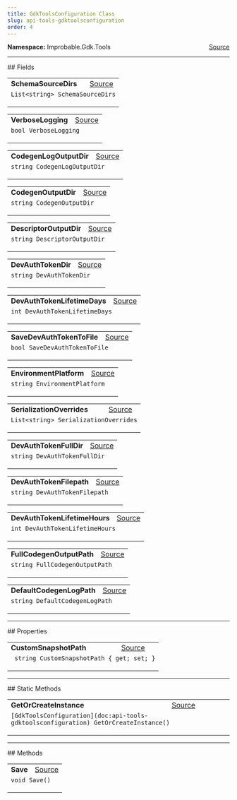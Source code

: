 ```yaml
---
title: GdkToolsConfiguration Class
slug: api-tools-gdktoolsconfiguration
order: 4
---
```


<p><b>Namespace:</b> Improbable.Gdk.Tools<span style="float: right"><a href="https://www.github.com/spatialos/gdk-for-unity/blob/0.3.3/workers/unity/Packages/io.improbable.gdk.tools/GdkToolsConfiguration.cs/#L9">Source</a></span></p>








</p>
<hr style="width:100%; border-top-color:#d8d8d8" />
## Fields


</p>


<table class="io-api-doc">    <tr>        <td class="io-api-doc-name"><a id="schemasourcedirs"></a><b>SchemaSourceDirs</b></td>        <td class="io-api-doc-source"><a href="https://www.github.com/spatialos/gdk-for-unity/blob/0.3.3/workers/unity/Packages/io.improbable.gdk.tools/GdkToolsConfiguration.cs/#L11">Source</a></td>    </tr>    <tr>        <td class="io-api-doc-content" colspan="2"><code>List&lt;string&gt; SchemaSourceDirs</code></p></td>    </tr></table>
<table class="io-api-doc">    <tr>        <td class="io-api-doc-name"><a id="verboselogging"></a><b>VerboseLogging</b></td>        <td class="io-api-doc-source"><a href="https://www.github.com/spatialos/gdk-for-unity/blob/0.3.3/workers/unity/Packages/io.improbable.gdk.tools/GdkToolsConfiguration.cs/#L12">Source</a></td>    </tr>    <tr>        <td class="io-api-doc-content" colspan="2"><code>bool VerboseLogging</code></p></td>    </tr></table>
<table class="io-api-doc">    <tr>        <td class="io-api-doc-name"><a id="codegenlogoutputdir"></a><b>CodegenLogOutputDir</b></td>        <td class="io-api-doc-source"><a href="https://www.github.com/spatialos/gdk-for-unity/blob/0.3.3/workers/unity/Packages/io.improbable.gdk.tools/GdkToolsConfiguration.cs/#L13">Source</a></td>    </tr>    <tr>        <td class="io-api-doc-content" colspan="2"><code>string CodegenLogOutputDir</code></p></td>    </tr></table>
<table class="io-api-doc">    <tr>        <td class="io-api-doc-name"><a id="codegenoutputdir"></a><b>CodegenOutputDir</b></td>        <td class="io-api-doc-source"><a href="https://www.github.com/spatialos/gdk-for-unity/blob/0.3.3/workers/unity/Packages/io.improbable.gdk.tools/GdkToolsConfiguration.cs/#L14">Source</a></td>    </tr>    <tr>        <td class="io-api-doc-content" colspan="2"><code>string CodegenOutputDir</code></p></td>    </tr></table>
<table class="io-api-doc">    <tr>        <td class="io-api-doc-name"><a id="descriptoroutputdir"></a><b>DescriptorOutputDir</b></td>        <td class="io-api-doc-source"><a href="https://www.github.com/spatialos/gdk-for-unity/blob/0.3.3/workers/unity/Packages/io.improbable.gdk.tools/GdkToolsConfiguration.cs/#L15">Source</a></td>    </tr>    <tr>        <td class="io-api-doc-content" colspan="2"><code>string DescriptorOutputDir</code></p></td>    </tr></table>
<table class="io-api-doc">    <tr>        <td class="io-api-doc-name"><a id="devauthtokendir"></a><b>DevAuthTokenDir</b></td>        <td class="io-api-doc-source"><a href="https://www.github.com/spatialos/gdk-for-unity/blob/0.3.3/workers/unity/Packages/io.improbable.gdk.tools/GdkToolsConfiguration.cs/#L16">Source</a></td>    </tr>    <tr>        <td class="io-api-doc-content" colspan="2"><code>string DevAuthTokenDir</code></p></td>    </tr></table>
<table class="io-api-doc">    <tr>        <td class="io-api-doc-name"><a id="devauthtokenlifetimedays"></a><b>DevAuthTokenLifetimeDays</b></td>        <td class="io-api-doc-source"><a href="https://www.github.com/spatialos/gdk-for-unity/blob/0.3.3/workers/unity/Packages/io.improbable.gdk.tools/GdkToolsConfiguration.cs/#L17">Source</a></td>    </tr>    <tr>        <td class="io-api-doc-content" colspan="2"><code>int DevAuthTokenLifetimeDays</code></p></td>    </tr></table>
<table class="io-api-doc">    <tr>        <td class="io-api-doc-name"><a id="savedevauthtokentofile"></a><b>SaveDevAuthTokenToFile</b></td>        <td class="io-api-doc-source"><a href="https://www.github.com/spatialos/gdk-for-unity/blob/0.3.3/workers/unity/Packages/io.improbable.gdk.tools/GdkToolsConfiguration.cs/#L18">Source</a></td>    </tr>    <tr>        <td class="io-api-doc-content" colspan="2"><code>bool SaveDevAuthTokenToFile</code></p></td>    </tr></table>
<table class="io-api-doc">    <tr>        <td class="io-api-doc-name"><a id="environmentplatform"></a><b>EnvironmentPlatform</b></td>        <td class="io-api-doc-source"><a href="https://www.github.com/spatialos/gdk-for-unity/blob/0.3.3/workers/unity/Packages/io.improbable.gdk.tools/GdkToolsConfiguration.cs/#L19">Source</a></td>    </tr>    <tr>        <td class="io-api-doc-content" colspan="2"><code>string EnvironmentPlatform</code></p></td>    </tr></table>
<table class="io-api-doc">    <tr>        <td class="io-api-doc-name"><a id="serializationoverrides"></a><b>SerializationOverrides</b></td>        <td class="io-api-doc-source"><a href="https://www.github.com/spatialos/gdk-for-unity/blob/0.3.3/workers/unity/Packages/io.improbable.gdk.tools/GdkToolsConfiguration.cs/#L20">Source</a></td>    </tr>    <tr>        <td class="io-api-doc-content" colspan="2"><code>List&lt;string&gt; SerializationOverrides</code></p></td>    </tr></table>
<table class="io-api-doc">    <tr>        <td class="io-api-doc-name"><a id="devauthtokenfulldir"></a><b>DevAuthTokenFullDir</b></td>        <td class="io-api-doc-source"><a href="https://www.github.com/spatialos/gdk-for-unity/blob/0.3.3/workers/unity/Packages/io.improbable.gdk.tools/GdkToolsConfiguration.cs/#L22">Source</a></td>    </tr>    <tr>        <td class="io-api-doc-content" colspan="2"><code>string DevAuthTokenFullDir</code></p></td>    </tr></table>
<table class="io-api-doc">    <tr>        <td class="io-api-doc-name"><a id="devauthtokenfilepath"></a><b>DevAuthTokenFilepath</b></td>        <td class="io-api-doc-source"><a href="https://www.github.com/spatialos/gdk-for-unity/blob/0.3.3/workers/unity/Packages/io.improbable.gdk.tools/GdkToolsConfiguration.cs/#L23">Source</a></td>    </tr>    <tr>        <td class="io-api-doc-content" colspan="2"><code>string DevAuthTokenFilepath</code></p></td>    </tr></table>
<table class="io-api-doc">    <tr>        <td class="io-api-doc-name"><a id="devauthtokenlifetimehours"></a><b>DevAuthTokenLifetimeHours</b></td>        <td class="io-api-doc-source"><a href="https://www.github.com/spatialos/gdk-for-unity/blob/0.3.3/workers/unity/Packages/io.improbable.gdk.tools/GdkToolsConfiguration.cs/#L24">Source</a></td>    </tr>    <tr>        <td class="io-api-doc-content" colspan="2"><code>int DevAuthTokenLifetimeHours</code></p></td>    </tr></table>
<table class="io-api-doc">    <tr>        <td class="io-api-doc-name"><a id="fullcodegenoutputpath"></a><b>FullCodegenOutputPath</b></td>        <td class="io-api-doc-source"><a href="https://www.github.com/spatialos/gdk-for-unity/blob/0.3.3/workers/unity/Packages/io.improbable.gdk.tools/GdkToolsConfiguration.cs/#L26">Source</a></td>    </tr>    <tr>        <td class="io-api-doc-content" colspan="2"><code>string FullCodegenOutputPath</code></p></td>    </tr></table>
<table class="io-api-doc">    <tr>        <td class="io-api-doc-name"><a id="defaultcodegenlogpath"></a><b>DefaultCodegenLogPath</b></td>        <td class="io-api-doc-source"><a href="https://www.github.com/spatialos/gdk-for-unity/blob/0.3.3/workers/unity/Packages/io.improbable.gdk.tools/GdkToolsConfiguration.cs/#L27">Source</a></td>    </tr>    <tr>        <td class="io-api-doc-content" colspan="2"><code>string DefaultCodegenLogPath</code></p></td>    </tr></table>




</p>
<hr style="width:100%; border-top-color:#d8d8d8" />
## Properties


</p>


<table class="io-api-doc">    <tr>        <td class="io-api-doc-name"><a id="customsnapshotpath"></a><b>CustomSnapshotPath</b></td>        <td class="io-api-doc-source"><a href="https://www.github.com/spatialos/gdk-for-unity/blob/0.3.3/workers/unity/Packages/io.improbable.gdk.tools/GdkToolsConfiguration.cs/#L31">Source</a></td>    </tr>    <tr>        <td class="io-api-doc-content" colspan="2"><code> string CustomSnapshotPath { get; set; }</code></p></td>    </tr></table>



</p>
<hr style="width:100%; border-top-color:#d8d8d8" />
## Static Methods


</p>


<table class="io-api-doc">    <tr>        <td class="io-api-doc-name"><a id="getorcreateinstance"></a><b>GetOrCreateInstance</b></td>        <td class="io-api-doc-source"><a href="https://www.github.com/spatialos/gdk-for-unity/blob/0.3.3/workers/unity/Packages/io.improbable.gdk.tools/GdkToolsConfiguration.cs/#L126">Source</a></td>    </tr>    <tr>        <td class="io-api-doc-content" colspan="2"><code>[GdkToolsConfiguration](doc:api-tools-gdktoolsconfiguration) GetOrCreateInstance()</code></p></td>    </tr></table>




</p>
<hr style="width:100%; border-top-color:#d8d8d8" />
## Methods


</p>


<table class="io-api-doc">    <tr>        <td class="io-api-doc-name"><a id="save"></a><b>Save</b></td>        <td class="io-api-doc-source"><a href="https://www.github.com/spatialos/gdk-for-unity/blob/0.3.3/workers/unity/Packages/io.improbable.gdk.tools/GdkToolsConfiguration.cs/#L44">Source</a></td>    </tr>    <tr>        <td class="io-api-doc-content" colspan="2"><code>void Save()</code></p></td>    </tr></table>



